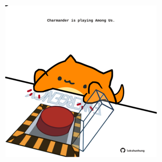 <!-- built at 01/05/2024, 04:00:40 UTC -->
<p align="center">
  <img width="500" height="500" src="./ReadmeImage.svg">
</p>
